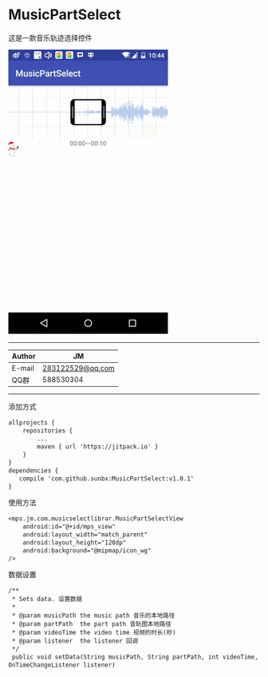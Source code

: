 # MusicPartSelect
这是一款音乐轨迹选择控件


![gif](https://github.com/sunbx/MusicPartSelect/blob/master/device-2017-12-22-104421.gif "百度logo")

****

|Author|JM|
|---|---
|E-mail|283122529@qq.com
|QQ群|588530304

****

添加方式
    
    allprojects {
	    repositories {
			...
			maven { url 'https://jitpack.io' }
		}
	}
  	dependencies {
	   compile 'com.github.sunbx:MusicPartSelect:v1.0.1'
	}

使用方法

    <mps.jm.com.musicselectlibrar.MusicPartSelectView
        android:id="@+id/mps_view"
        android:layout_width="match_parent"
        android:layout_height="120dp"
        android:background="@mipmap/icon_wg"
    />
    

数据设置

    /**
     * Sets data. 设置数据
     *
     * @param musicPath the music path 音乐的本地路径
     * @param partPath  the part path 音轨图本地路径
     * @param videoTime the video time 视频的时长(秒)
     * @param listener  the listener 回调
     */
     public void setData(String musicPath, String partPath, int videoTime, OnTimeChangeListener listener)
 

